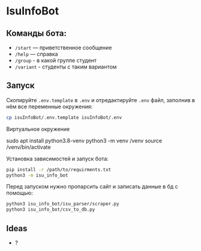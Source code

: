 # IsuInfoBot

## Команды бота:

- `/start` — приветственное сообщение
- `/help` — справка
- `/group` - в какой группе студент
- `/variant` - студенты с таким вариантом

## Запуск

Скопируйте `.env.template` в `.env` и отредактируйте `.env` файл, заполнив в нём все переменные окружения:

```bash
cp isuInfoBot/.env.template isuInfoBot/.env
```
Виртуальное окружение

sudo apt install python3.8-venv
python3 -m venv /venv
source /venv/bin/activate

Установка зависимостей и запуск бота:

```bash
pip install -r /path/to/requirments.txt
python3 -m isu_info_bot
```

Перед запуском нужно пропарсить сайт и записать данные в бд с помощью:

```bash
python3 isu_info_bot/isu_parser/scraper.py
python3 isu_info_bot/csv_to_db.py
```

## Ideas
- ?